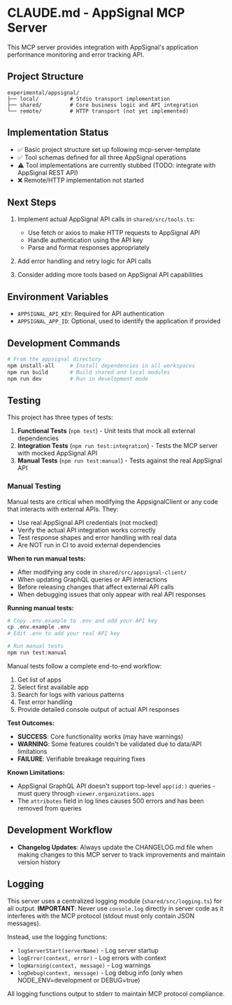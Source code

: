 # CLAUDE.md - AppSignal MCP Server

This MCP server provides integration with AppSignal's application performance monitoring and error tracking API.

## Project Structure

```
experimental/appsignal/
├── local/          # Stdio transport implementation
├── shared/         # Core business logic and API integration
└── remote/         # HTTP transport (not yet implemented)
```

## Implementation Status

- ✅ Basic project structure set up following mcp-server-template
- ✅ Tool schemas defined for all three AppSignal operations
- ⚠️ Tool implementations are currently stubbed (TODO: integrate with AppSignal REST API)
- ❌ Remote/HTTP implementation not started

## Next Steps

1. Implement actual AppSignal API calls in `shared/src/tools.ts`:
   - Use fetch or axios to make HTTP requests to AppSignal API
   - Handle authentication using the API key
   - Parse and format responses appropriately

2. Add error handling and retry logic for API calls

3. Consider adding more tools based on AppSignal API capabilities

## Environment Variables

- `APPSIGNAL_API_KEY`: Required for API authentication
- `APPSIGNAL_APP_ID`: Optional, used to identify the application if provided

## Development Commands

```bash
# From the appsignal directory
npm install-all     # Install dependencies in all workspaces
npm run build       # Build shared and local modules
npm run dev         # Run in development mode
```

## Testing

This project has three types of tests:

1. **Functional Tests** (`npm test`) - Unit tests that mock all external dependencies
2. **Integration Tests** (`npm run test:integration`) - Tests the MCP server with mocked AppSignal API
3. **Manual Tests** (`npm run test:manual`) - Tests against the real AppSignal API

### Manual Testing

Manual tests are critical when modifying the AppsignalClient or any code that interacts with external APIs. They:

- Use real AppSignal API credentials (not mocked)
- Verify the actual API integration works correctly
- Test response shapes and error handling with real data
- Are NOT run in CI to avoid external dependencies

**When to run manual tests:**

- After modifying any code in `shared/src/appsignal-client/`
- When updating GraphQL queries or API interactions
- Before releasing changes that affect external API calls
- When debugging issues that only appear with real API responses

**Running manual tests:**

```bash
# Copy .env.example to .env and add your API key
cp .env.example .env
# Edit .env to add your real API key

# Run manual tests
npm run test:manual
```

Manual tests follow a complete end-to-end workflow:

1. Get list of apps
2. Select first available app
3. Search for logs with various patterns
4. Test error handling
5. Provide detailed console output of actual API responses

**Test Outcomes:**

- **SUCCESS**: Core functionality works (may have warnings)
- **WARNING**: Some features couldn't be validated due to data/API limitations
- **FAILURE**: Verifiable breakage requiring fixes

**Known Limitations:**

- AppSignal GraphQL API doesn't support top-level `app(id:)` queries - must query through `viewer.organizations.apps`
- The `attributes` field in log lines causes 500 errors and has been removed from queries

## Development Workflow

- **Changelog Updates**: Always update the CHANGELOG.md file when making changes to this MCP server to track improvements and maintain version history

## Logging

This server uses a centralized logging module (`shared/src/logging.ts`) for all output. **IMPORTANT**: Never use `console.log` directly in server code as it interferes with the MCP protocol (stdout must only contain JSON messages).

Instead, use the logging functions:

- `logServerStart(serverName)` - Log server startup
- `logError(context, error)` - Log errors with context
- `logWarning(context, message)` - Log warnings
- `logDebug(context, message)` - Log debug info (only when NODE_ENV=development or DEBUG=true)

All logging functions output to stderr to maintain MCP protocol compliance.
